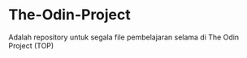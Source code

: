# The-Odin-Project
Adalah repository untuk segala file pembelajaran selama di The Odin Project (TOP)
